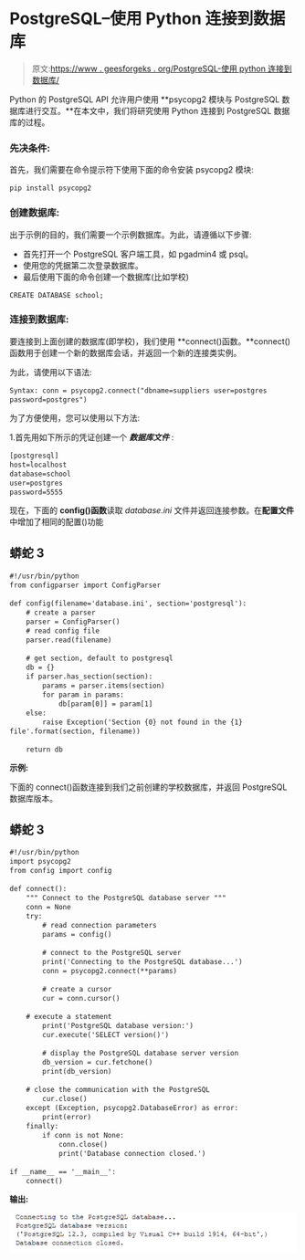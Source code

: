 # PostgreSQL–使用 Python 连接到数据库

> 原文:[https://www . geesforgeks . org/PostgreSQL-使用 python 连接到数据库/](https://www.geeksforgeeks.org/postgresql-connecting-to-the-database-using-python/)

Python 的 PostgreSQL API 允许用户使用 **psycopg2 模块与 PostgreSQL 数据库进行交互。**在本文中，我们将研究使用 Python 连接到 PostgreSQL 数据库的过程。

### 先决条件:

首先，我们需要在命令提示符下使用下面的命令安装 psycopg2 模块:

```
pip install psycopg2

```

### 创建数据库:

出于示例的目的，我们需要一个示例数据库。为此，请遵循以下步骤:

*   首先打开一个 PostgreSQL 客户端工具，如 pgadmin4 或 psql。
*   使用您的凭据第二次登录数据库。
*   最后使用下面的命令创建一个数据库(比如学校)

```
CREATE DATABASE school;

```

### 连接到数据库:

要连接到上面创建的数据库(即学校)，我们使用 **connect()函数。**connect()函数用于创建一个新的数据库会话，并返回一个新的连接类实例。

为此，请使用以下语法:

```
Syntax: conn = psycopg2.connect("dbname=suppliers user=postgres password=postgres")

```

为了方便使用，您可以使用以下方法:

1.首先用如下所示的凭证创建一个 ***数据库文件*** :

```
[postgresql]
host=localhost
database=school
user=postgres
password=5555

```

现在，下面的 **config()函数**读取 *database.ini* 文件并返回连接参数。在**配置文件**中增加了相同的配置()功能

## 蟒蛇 3

```
#!/usr/bin/python
from configparser import ConfigParser

def config(filename='database.ini', section='postgresql'):
    # create a parser
    parser = ConfigParser()
    # read config file
    parser.read(filename)

    # get section, default to postgresql
    db = {}
    if parser.has_section(section):
        params = parser.items(section)
        for param in params:
            db[param[0]] = param[1]
    else:
        raise Exception('Section {0} not found in the {1} file'.format(section, filename))

    return db
```

**示例:**

下面的 connect()函数连接到我们之前创建的学校数据库，并返回 PostgreSQL 数据库版本。

## 蟒蛇 3

```
#!/usr/bin/python
import psycopg2
from config import config

def connect():
    """ Connect to the PostgreSQL database server """
    conn = None
    try:
        # read connection parameters
        params = config()

        # connect to the PostgreSQL server
        print('Connecting to the PostgreSQL database...')
        conn = psycopg2.connect(**params)

        # create a cursor
        cur = conn.cursor()

    # execute a statement
        print('PostgreSQL database version:')
        cur.execute('SELECT version()')

        # display the PostgreSQL database server version
        db_version = cur.fetchone()
        print(db_version)

    # close the communication with the PostgreSQL
        cur.close()
    except (Exception, psycopg2.DatabaseError) as error:
        print(error)
    finally:
        if conn is not None:
            conn.close()
            print('Database connection closed.')

if __name__ == '__main__':
    connect()
```

**输出:**

![](img/002f287287157c84ce85af69b99cc041.png)